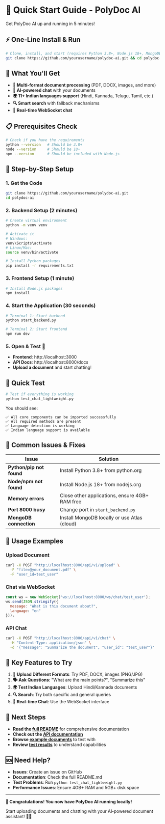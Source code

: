 # 🚀 Quick Start Guide - PolyDoc AI

Get PolyDoc AI up and running in 5 minutes!

## ⚡ One-Line Install & Run

```bash
# Clone, install, and start (requires Python 3.8+, Node.js 18+, MongoDB)
git clone https://github.com/yourusername/polydoc-ai.git && cd polydoc-ai && pip install -r requirements.txt && npm install && python start_backend.py
```

## 🎯 What You'll Get

- **📄 Multi-format document processing** (PDF, DOCX, images, and more)
- **🤖 AI-powered chat** with your documents
- **🌍 11+ Indian languages support** (Hindi, Kannada, Telugu, Tamil, etc.)
- **🔍 Smart search** with fallback mechanisms
- **💬 Real-time WebSocket chat**

## 📋 Prerequisites Check

```bash
# Check if you have the requirements
python --version   # Should be 3.8+
node --version     # Should be 18+
npm --version      # Should be included with Node.js
```

## 🚀 Step-by-Step Setup

### 1. Get the Code
```bash
git clone https://github.com/yourusername/polydoc-ai.git
cd polydoc-ai
```

### 2. Backend Setup (2 minutes)
```bash
# Create virtual environment
python -m venv venv

# Activate it
# Windows:
venv\Scripts\activate
# Linux/Mac:
source venv/bin/activate

# Install Python packages
pip install -r requirements.txt
```

### 3. Frontend Setup (1 minute)
```bash
# Install Node.js packages
npm install
```

### 4. Start the Application (30 seconds)
```bash
# Terminal 1: Start backend
python start_backend.py

# Terminal 2: Start frontend
npm run dev
```

### 5. Open & Test 🎉
- **Frontend**: http://localhost:3000
- **API Docs**: http://localhost:8000/docs
- **Upload a document** and start chatting!

## 🧪 Quick Test

```bash
# Test if everything is working
python test_chat_lightweight.py
```

You should see:
```
✅ All core components can be imported successfully
✅ All required methods are present
✅ Language detection is working
✅ Indian language support is available
```

## 🐛 Common Issues & Fixes

| Issue | Solution |
|-------|----------|
| **Python/pip not found** | Install Python 3.8+ from python.org |
| **Node/npm not found** | Install Node.js 18+ from nodejs.org |
| **Memory errors** | Close other applications, ensure 4GB+ RAM free |
| **Port 8000 busy** | Change port in `start_backend.py` |
| **MongoDB connection** | Install MongoDB locally or use Atlas (cloud) |

## 📱 Usage Examples

### Upload Document
```bash
curl -X POST "http://localhost:8000/api/v1/upload" \
  -F "file=@your_document.pdf" \
  -F "user_id=test_user"
```

### Chat via WebSocket
```javascript
const ws = new WebSocket('ws://localhost:8000/ws/chat/test_user');
ws.send(JSON.stringify({
  message: "What is this document about?",
  language: "en"
}));
```

### API Chat
```bash
curl -X POST "http://localhost:8000/api/v1/chat" \
  -H "Content-Type: application/json" \
  -d '{"message": "Summarize the document", "user_id": "test_user"}'
```

## 🌟 Key Features to Try

1. **📄 Upload Different Formats**: Try PDF, DOCX, images (PNG/JPG)
2. **🗣️ Ask Questions**: "What are the main points?", "Summarize this"
3. **🌍 Test Indian Languages**: Upload Hindi/Kannada documents
4. **🔍 Search**: Try both specific and general queries
5. **💬 Real-time Chat**: Use the WebSocket interface

## 🎯 Next Steps

- **Read the [full README](README.md)** for comprehensive documentation
- **Check out the [API documentation](http://localhost:8000/docs)** 
- **Browse [example documents](test-docs/)** to test with
- **Review [test results](CHAT_FIXES_SUMMARY.md)** to understand capabilities

## 🆘 Need Help?

- **Issues**: Create an issue on GitHub
- **Documentation**: Check the full README.md
- **Test Problems**: Run `python test_chat_lightweight.py`
- **Performance Issues**: Ensure 4GB+ RAM and 5GB+ disk space

---

**🎉 Congratulations! You now have PolyDoc AI running locally!**

Start uploading documents and chatting with your AI-powered document assistant! 🤖📄